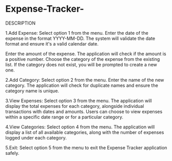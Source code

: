# Expense-Tracker-


DESCRIPTION

1.Add Expense:
Select option 1 from the menu.
Enter the date of the expense in the format YYYY-MM-DD. The system will validate the date format and ensure it's a valid calendar date.

Enter the amount of the expense. The application will check if the amount is a positive number.
Choose the category of the expense from the existing list. If the category does not exist, you will be prompted to create a new one.

2.Add Category:
Select option 2 from the menu.
Enter the name of the new category. The application will check for duplicate names and ensure the category name is unique.

3.View Expenses:
Select option 3 from the menu.
The application will display the total expenses for each category, alongside individual transactions with dates and amounts.
Users can choose to view expenses within a specific date range or for a particular category.

4.View Categories:
Select option 4 from the menu.
The application will display a list of all available categories, along with the number of expenses logged under each category.

5.Exit:
Select option 5 from the menu to exit the Expense Tracker application safely.
